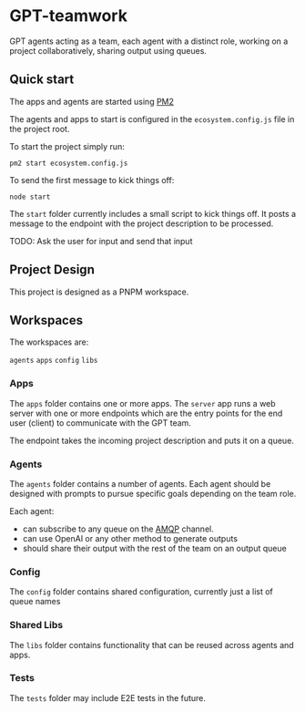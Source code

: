 # GPT-teamwork

GPT agents acting as a team, each agent with a distinct role, working on a project collaboratively, sharing output using queues.

## Quick start

The apps and agents are started using [PM2](https://pm2.keymetrics.io/docs/usage/quick-start/)

The agents and apps to start is configured in the `ecosystem.config.js` file in the project root.

To start the project simply run:

`pm2 start ecosystem.config.js`

To send the first message to kick things off:

`node start`

The `start` folder currently includes a small script to kick things off. It posts a message to the endpoint with the project description to be processed.

TODO: Ask the user for input and send that input

## Project Design

This project is designed as a PNPM workspace.

## Workspaces

The workspaces are:

`agents`
`apps`
`config`
`libs`

### Apps

The `apps` folder contains one or more apps.
The `server` app runs a web server with one or more endpoints which are the entry points for the end user (client) to communicate with the GPT team.

The endpoint takes the incoming project description and puts it on a queue.

### Agents

The `agents` folder contains a number of agents. Each agent should be designed with prompts to pursue specific goals depending on the team role.

Each agent: 
- can subscribe to any queue on the [AMQP](https://www.npmjs.com/package/amqplib) channel.
- can use OpenAI or any other method to generate outputs
- should share their output with the rest of the team on an output queue

### Config

The `config` folder contains shared configuration, currently just a list of queue names

### Shared Libs

The `libs` folder contains functionality that can be reused across agents and apps.

### Tests

The `tests` folder may include E2E tests in the future. 

